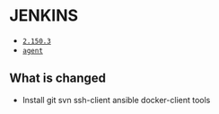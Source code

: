 # JENKINS

* [`2.150.3`](https://github.com/kuituoshi/docker/blob/master/jenkins/2.150.3/Dockerfile)
* [`agent`](https://github.com/kuituoshi/docker/blob/master/jenkins/agent/Dockerfile)


## What is changed

* Install git svn ssh-client ansible docker-client tools